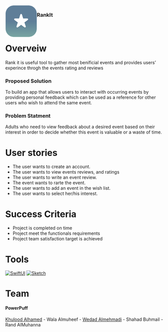 <!-- PROJECT LOGO -->
<div>
<h3><img align="left" width="100" height="100" src="Bitmap.png"> <br/> RankIt <br/> <br/> <br/> </h3>   
 </div>   


# Overveiw
Rank it is useful tool to gather most benificial events and provides users’ experince throgh the events rating and reviews 
### Proposed Solution
To build an app that allows users to interact with occurring events by providing personal 
feedback which can be used as a reference for other users who wish to attend the same 
event.
### Problem Statment
Adults who need to view feedback about a desired event based on their interest in 
order to decide whether this event is valuable or a waste of time.
# User stories
- The user wants to create an account.
- The user wants to view events reviews, and ratings 
- The user wants to write an event review.
- The event wants to rarte the event.
- The user wants to add an event in the wish list.
- The user wants to select her/his interest.
# Success Criteria
- Project is completed on time
- Project meet the functionals requirements
- Project team satisfaction target is achieved
# Tools
[![SwiftUI][SwiftUI-img]][SwiftUI-url]   [![Sketch][Sketch-img]][Sketch-url]

# Team
#### PowerPuff
<a href="https://www.linkedin.com/in/khulood-alhamed-73a837209/">Khulood Alhamed</a> - Wala Almuheef - <a href="https://www.linkedin.com/in/wedad-almehmadi-701476200/">Wedad Almehmadi</a> - Shahad Buhmail - Rand AlMuhanna

<!-- MARKDOWN LINKS & IMAGES -->
<!-- https://www.markdownguide.org/basic-syntax/#reference-style-links -->
[SwiftUI-img]: https://img.shields.io/badge/-SwiftUI-blue
[SwiftUI-url]: https://developer.apple.com/xcode/swiftui/
[Sketch-img]: https://img.shields.io/badge/-Sketch-yellow
[Sketch-url]: https://www.sketch.com
